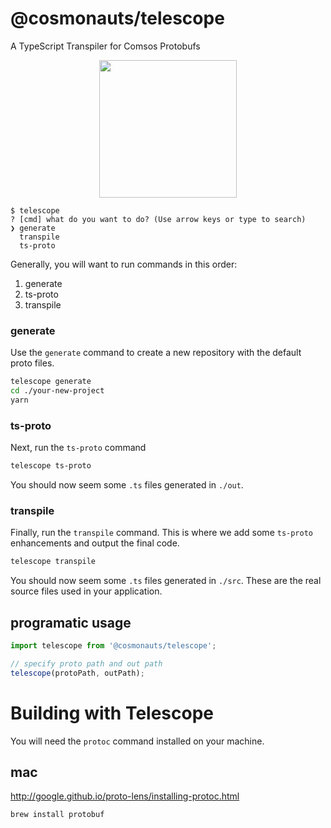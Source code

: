# @cosmonauts/telescope

A TypeScript Transpiler for Comsos Protobufs

<p align="center">
  <img width="220" src="https://user-images.githubusercontent.com/545047/163644159-e5e5c22b-ad60-421e-aabd-31f06d3e3f4d.png">
</p>


```
$ telescope
? [cmd] what do you want to do? (Use arrow keys or type to search)
❯ generate
  transpile
  ts-proto
```

Generally, you will want to run commands in this order:

1. generate
2. ts-proto
3. transpile
### generate

Use the `generate` command to create a new repository with the default proto files. 

```sh
telescope generate
cd ./your-new-project
yarn 
```

### ts-proto

Next, run the `ts-proto` command

```sh
telescope ts-proto
```

You should now seem some `.ts` files generated in `./out`.
### transpile

Finally, run the `transpile` command. This is where we add some `ts-proto` enhancements and output the final code.

```sh
telescope transpile
```

You should now seem some `.ts` files generated in `./src`. These are the real source files used in your application.
## programatic usage

```js
import telescope from '@cosmonauts/telescope';

// specify proto path and out path
telescope(protoPath, outPath);
```
# Building with Telescope

You will need the `protoc` command installed on your machine.

## mac

http://google.github.io/proto-lens/installing-protoc.html

```
brew install protobuf
```
